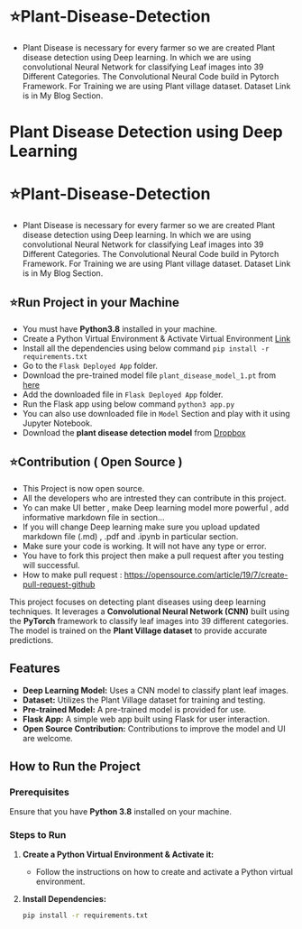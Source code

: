 # ⭐Plant-Disease-Detection
* Plant Disease is necessary for every farmer so we are created Plant disease detection using Deep learning. In which we are using convolutional Neural Network for classifying Leaf images into 39 Different Categories. The Convolutional Neural Code build in Pytorch Framework. For Training we are using Plant village dataset. Dataset Link is in My Blog Section.

# Plant Disease Detection using Deep Learning

# ⭐Plant-Disease-Detection
* Plant Disease is necessary for every farmer so we are created Plant disease detection using Deep learning. In which we are using convolutional Neural Network for classifying Leaf images into 39 Different Categories. The Convolutional Neural Code build in Pytorch Framework. For Training we are using Plant village dataset. Dataset Link is in My Blog Section.

## ⭐Run Project in your Machine
* You must have **Python3.8** installed in your machine.
* Create a Python Virtual Environment & Activate Virtual Environment [Link](https://docs.python.org/3/tutorial/venv.html)
* Install all the dependencies using below command
    `pip install -r requirements.txt`
* Go to the `Flask Deployed App` folder.
* Download the pre-trained model file `plant_disease_model_1.pt` from [here](https://drive.google.com/drive/folders/1ewJWAiduGuld_9oGSrTuLumg9y62qS6A?usp=share_link)
* Add the downloaded file in `Flask Deployed App` folder.
* Run the Flask app using below command `python3 app.py`
* You can also use downloaded file in `Model` Section and play with it using Jupyter Notebook.
* Download the **plant disease detection model** from [Dropbox](https://www.dropbox.com/scl/fi/of4ie7awl9rh2n79kvzwa/plant_disease_model_1_latest.pt?rlkey=z1gr4udha41gtsilusfpwq4f2&st=caegr9zo&dl=0)

## ⭐Contribution ( Open Source )
* This Project is now open source.
* All the developers who are intrested they can contribute in this project.
* Yo can make UI better , make Deep learning model more powerful , add informative markdown file in section...
* If you will change Deep learning make sure you upload updated markdown file (.md) , .pdf and .ipynb in particular section.
* Make sure your code is working. It will not have any type or error.
* You have to fork this project then make a pull request after you testing will successful.
* How to make pull request : https://opensource.com/article/19/7/create-pull-request-github


This project focuses on detecting plant diseases using deep learning techniques. It leverages a **Convolutional Neural Network (CNN)** built using the **PyTorch** framework to classify leaf images into 39 different categories. The model is trained on the **Plant Village dataset** to provide accurate predictions.

## Features
- **Deep Learning Model:** Uses a CNN model to classify plant leaf images.
- **Dataset:** Utilizes the Plant Village dataset for training and testing.
- **Pre-trained Model:** A pre-trained model is provided for use.
- **Flask App:** A simple web app built using Flask for user interaction.
- **Open Source Contribution:** Contributions to improve the model and UI are welcome.







## How to Run the Project

### Prerequisites
Ensure that you have **Python 3.8** installed on your machine.

### Steps to Run
1. **Create a Python Virtual Environment & Activate it:**
   - Follow the instructions on how to create and activate a Python virtual environment.

2. **Install Dependencies:**
   ```bash
   pip install -r requirements.txt

